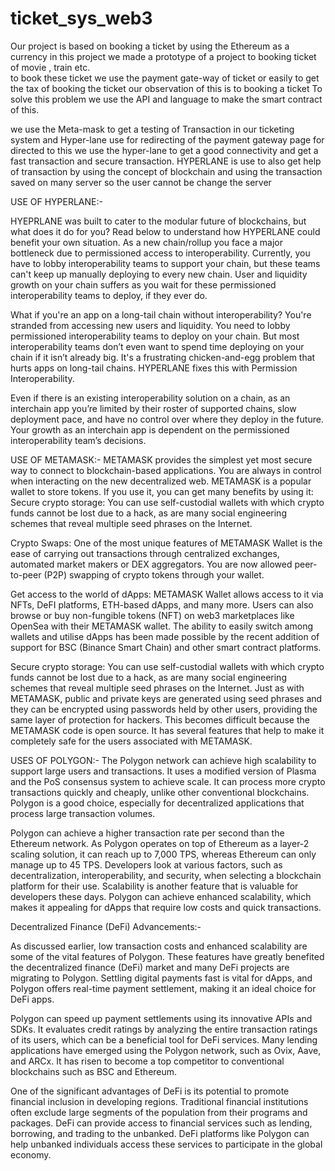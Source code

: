 # ticket_sys_web3
Our project is based on booking a ticket by using the Ethereum as a currency  in this project we made a prototype of a project to booking ticket of movie , train etc.  
to book these ticket we  use the payment gate-way  of ticket or easily to  get the tax of booking the ticket  our observation of this is to booking a ticket    To solve this problem 
we  use the API and language to make the smart contract of this.
 
we use the Meta-mask to get a testing of Transaction  in our ticketing system  and Hyper-lane use for redirecting of the payment gateway page for directed to this we use the hyper-lane  to get a good connectivity and get a fast transaction and secure transaction.
HYPERLANE is use to also get help of transaction  by using the concept of blockchain and using the transaction saved on many server so the user cannot be change the server

USE OF HYPERLANE:-

HYEPRLANE was built to cater to the modular future of blockchains, but what does it do for you? Read below to understand how HYPERLANE could benefit your own situation.
As a new chain/rollup you face a major bottleneck due to permissioned access to interoperability. Currently, you have to lobby interoperability teams to support your chain, but these teams can't keep up manually deploying to every new chain. User and liquidity growth on your chain suffers as you wait for these permissioned interoperability teams to deploy, if they ever do.

What if you're an app on a long-tail chain without interoperability? You're stranded from accessing new users and liquidity. You need to lobby permissioned interoperability teams to deploy on your chain. But most interoperability teams don’t even want to spend time deploying on your chain if it isn’t already big. It's a frustrating chicken-and-egg problem that hurts apps on long-tail chains. HYPERLANE  fixes this with Permission Interoperability.

Even if there is an existing interoperability solution on a chain, as an interchain app you’re limited by their roster of supported chains, slow deployment pace, and have no control over where they deploy in the future. Your growth as an interchain app is dependent on the permissioned interoperability team’s decisions.

USE OF METAMASK:-
METAMASK  provides the simplest yet most secure way to connect to blockchain-based applications. You are always in control when interacting on the new decentralized web.
 METAMASK is a popular wallet to store tokens. If you use it, you can get many benefits by using it: Secure crypto storage: You can use self-custodial wallets with which crypto funds cannot be lost due to a hack, as are many social engineering schemes that reveal multiple seed phrases on the Internet.

Crypto Swaps:  One of the most unique features of METAMASK  Wallet is the ease of carrying out transactions through centralized exchanges, automated market makers or DEX aggregators. You are now allowed peer-to-peer (P2P) swapping of crypto tokens through your wallet.

Get access to the world of dApps: METAMASK Wallet allows access to it via NFTs, DeFI platforms, ETH-based dApps, and many more. Users can also browse or buy non-fungible tokens (NFT) on web3 marketplaces like OpenSea with their METAMASK wallet. The ability to easily switch among wallets and utilise dApps has been made possible by the recent addition of support for BSC (Binance Smart Chain) and other smart contract platforms.

Secure crypto storage:  You can use self-custodial wallets with which crypto funds cannot be lost due to a hack, as are many social engineering schemes that reveal multiple seed phrases on the Internet. Just as with METAMASK, public and private keys are generated using seed phrases and they can be encrypted using passwords held by other users, providing the same layer of protection for hackers. This becomes difficult because the METAMASK code is open source. It has several features that help to make it completely safe for the users associated with METAMASK.

USES OF POLYGON:-
The Polygon network can achieve high scalability to support large users and transactions. It uses a modified version of Plasma and the PoS consensus system to achieve scale. It can process more crypto transactions quickly and cheaply, unlike other conventional blockchains. Polygon is a good choice, especially for decentralized applications that process large transaction volumes.

Polygon can achieve a higher transaction rate per second than the Ethereum network. As Polygon operates on top of Ethereum as a layer-2 scaling solution, it can reach up to 7,000 TPS, whereas Ethereum can only manage up to 45 TPS. Developers look at various factors, such as decentralization, interoperability, and security, when selecting a blockchain platform for their use. Scalability is another feature that is valuable for developers these days. Polygon can achieve enhanced scalability, which makes it appealing for dApps that require low costs and quick transactions. 


Decentralized Finance (DeFi) Advancements:-

As discussed earlier, low transaction costs and enhanced scalability are some of the vital features of Polygon. These features have greatly benefited the decentralized finance (DeFi) market and many DeFi projects are migrating to Polygon. Settling digital payments fast is vital for dApps, and Polygon offers real-time payment settlement, making it an ideal choice for DeFi apps.

Polygon can speed up payment settlements using its innovative APIs and SDKs. It evaluates credit ratings by analyzing the entire transaction ratings of its users, which can be a beneficial tool for DeFi services. Many lending applications have emerged using the Polygon network, such as Ovix, Aave, and ARCx. It has risen to become a top competitor to conventional blockchains such as BSC and Ethereum.

One of the significant advantages of DeFi is its potential to promote financial inclusion in developing regions. Traditional financial institutions often exclude large segments of the population from their programs and packages. DeFi can provide access to financial services such as lending, borrowing, and trading to the unbanked. DeFi platforms like Polygon can help unbanked individuals access these services to participate in the global economy.


